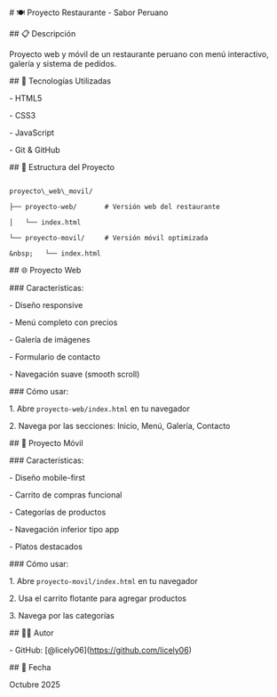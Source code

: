 \# 🍽️ Proyecto Restaurante - Sabor Peruano



\## 📋 Descripción

Proyecto web y móvil de un restaurante peruano con menú interactivo, galería y sistema de pedidos.



\## 🚀 Tecnologías Utilizadas

\- HTML5

\- CSS3

\- JavaScript

\- Git \& GitHub



\## 📁 Estructura del Proyecto

```

proyecto\_web\_movil/

├── proyecto-web/       # Versión web del restaurante

│   └── index.html

└── proyecto-movil/     # Versión móvil optimizada

&nbsp;   └── index.html

```



\## 🌐 Proyecto Web

\### Características:

\- Diseño responsive

\- Menú completo con precios

\- Galería de imágenes

\- Formulario de contacto

\- Navegación suave (smooth scroll)



\### Cómo usar:

1\. Abre `proyecto-web/index.html` en tu navegador

2\. Navega por las secciones: Inicio, Menú, Galería, Contacto



\## 📱 Proyecto Móvil

\### Características:

\- Diseño mobile-first

\- Carrito de compras funcional

\- Categorías de productos

\- Navegación inferior tipo app

\- Platos destacados



\### Cómo usar:

1\. Abre `proyecto-movil/index.html` en tu navegador

2\. Usa el carrito flotante para agregar productos

3\. Navega por las categorías



\## 👨‍💻 Autor

\- GitHub: \[@licely06](https://github.com/licely06)



\## 📅 Fecha

Octubre 2025

